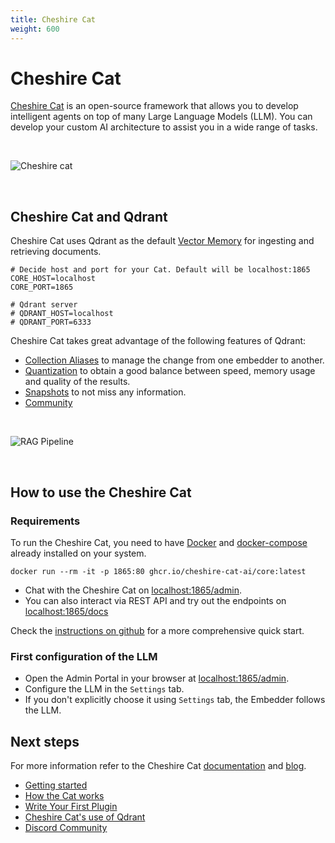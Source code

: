 ```yaml
---
title: Cheshire Cat
weight: 600
---
```


# Cheshire Cat

[Cheshire Cat](https://cheshirecat.ai/) is an open-source framework that allows you to develop intelligent agents on top of many Large Language Models (LLM). You can develop your custom AI architecture to assist you in a wide range of tasks.

<br>

![Cheshire cat](../../static/documentation/integrations/cheshire-cat/cat.jpg)

<br>

## Cheshire Cat and Qdrant
Cheshire Cat uses Qdrant as the default [Vector Memory](https://cheshire-cat-ai.github.io/docs/conceptual/memory/vector_memory/) for ingesting and retrieving documents.

```
# Decide host and port for your Cat. Default will be localhost:1865
CORE_HOST=localhost
CORE_PORT=1865

# Qdrant server
# QDRANT_HOST=localhost
# QDRANT_PORT=6333
```

Cheshire Cat takes great advantage of the following features of Qdrant:
* [Collection Aliases](../../concepts/collections/#collection-aliases) to manage the change from one embedder to another.
* [Quantization](../../guides/quantization/) to obtain a good balance between speed, memory usage and quality of the results.
* [Snapshots](../../concepts/snapshots/) to not miss any information.
* [Community](https://discord.com/invite/tdtYvXjC4h)


<br>

![RAG Pipeline](../../static/documentation/integrations/cheshire-cat/stregatto.jpg)

<br>


## How to use the Cheshire Cat
### Requirements
To run the Cheshire Cat, you need to have [Docker](https://docs.docker.com/engine/install/) and [docker-compose](https://docs.docker.com/compose/install/) already installed on your system.

```shell
docker run --rm -it -p 1865:80 ghcr.io/cheshire-cat-ai/core:latest
``` 

* Chat with the Cheshire Cat on [localhost:1865/admin](http://localhost:1865/admin).
* You can also interact via REST API and try out the endpoints on [localhost:1865/docs](http://localhost:1865/docs)

Check the [instructions on github](https://github.com/cheshire-cat-ai/core/blob/main/README.md) for a more comprehensive quick start.

### First configuration of the LLM

* Open the Admin Portal in your browser at [localhost:1865/admin](http://localhost:1865/admin).
* Configure the LLM in the `Settings` tab.
* If you don't explicitly choose it using `Settings` tab, the Embedder follows the LLM.

## Next steps
For more information refer to the Cheshire Cat [documentation](https://cheshire-cat-ai.github.io/docs/) and [blog](https://cheshirecat.ai/blog/).
* [Getting started](https://cheshirecat.ai/hello-world/)
* [How the Cat works](https://cheshirecat.ai/how-the-cat-works/)
* [Write Your First Plugin](https://cheshirecat.ai/write-your-first-plugin/)
* [Cheshire Cat's use of Qdrant](https://cheshirecat.ai/dont-get-lost-in-vector-space/)
* [Discord Community](https://discord.com/invite/bHX5sNFCYU)
